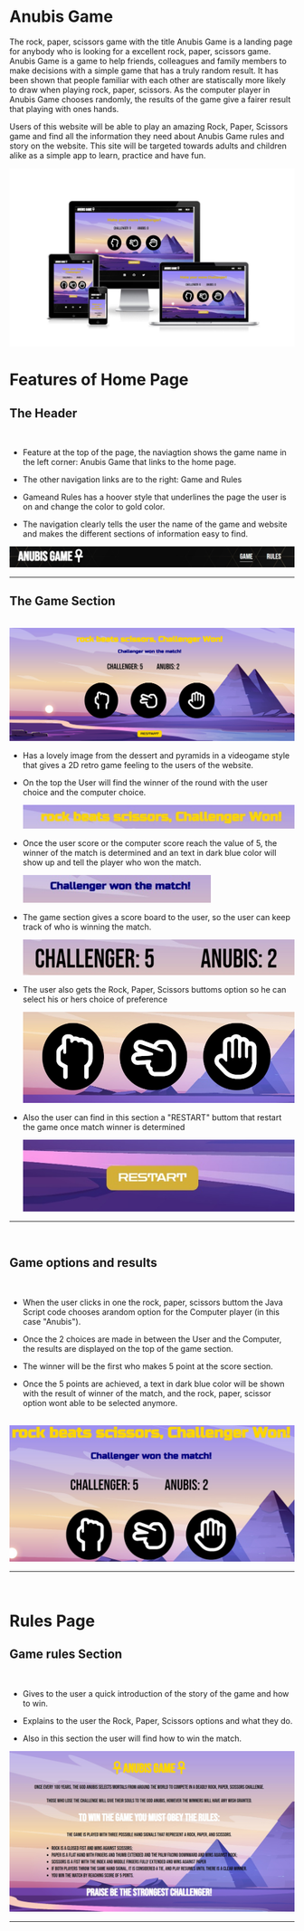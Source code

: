 # Anubis Game
The rock, paper, scissors game with the title Anubis Game is a landing page for anybody who is looking for a excellent rock, paper, scissors game.
Anubis Game is a game to help friends, colleagues and family members to make decisions with a simple game that has a truly random result. It has been shown that people familiar with each other are statiscally more likely to draw when playing rock, paper, scissors. As the computer player in Anubis Game chooses randomly, the results of the game give a fairer result that playing with ones hands.

Users of this website will be able to play an amazing Rock, Paper, Scissors game and find all the information they need about Anubis Game rules and story on the website. This site will be targeted towards adults and children alike as a simple app to learn, practice and have fun.

<img src="assets/images/mediaScreenPicture.jpg" alt="Presentation of Anubis Game website with several different screen sizes">

# Features of Home Page

<h2>The Header</h2>
<br>
<ul>
    <li>
        <p>Feature at the top of the page, the naviagtion shows the game name in the left corner: Anubis Game that links to the home page.</p>
    </li>
    <li>
        <p>The other navigation links are to the right: Game and Rules</p>
    </li>
    <li>
        <p>Gameand Rules has a hoover style that underlines the page the user is on and change the color to gold color.</p>
    </li>
    <li>
        <p>The navigation clearly tells the user the name of the game and website and makes the different sections of information easy to find.</p>
    </li>
</ul>

<img src="assets/images/navigation1.jpg" alt="Presentation of Anubis Game menu navigation">
<hr>

<h2>The Game Section</h2>
<br>
<img src="assets/images/gameAreaSection.jpg" alt="presentation of Anubis Game game section">
<br>
<ul>
    <li>
        <p>Has a lovely image from the dessert and pyramids in a videogame style that gives a 2D retro game feeling to the users of the website.</p>  
    </li>
    <li>
        <p>On the top the User will find the winner of the round with the user choice and the computer choice.</p>  
        <img src="assets/images/gameAreaSub1.jpg" alt="presentation of user decision and computer decision with the winner of the round from Anubis Game, game section">
    </li>
    <li>
        <p>Once the user score or the computer score reach the value of 5, the winner of the match is determined and an text in dark blue color will show up and tell the player who won the match.</p>  
        <img src="assets/images/gameAreaSub2.jpg" alt="presentation of winner text from Anubis Game, game section">
    </li>
    <li>
        <p>The game section gives a score board to the user, so the user can keep track of who is winning the match.</p>
        <img src="assets/images/gameAreaSub3.jpg" alt="presentation of score from Anubis Game, game section">
    </li>
    <li>
        <p>The user also gets the Rock, Paper, Scissors buttoms option so he can select his or hers choice of preference </p>
        <img src="assets/images/gameAreaSub4.jpg" alt="presentation of game option buttoms from Anubis Game, game section">
    </li>
    <li>
        <p>Also the user can find in this section a "RESTART" buttom that restart the game once match winner is determined </p>
        <img src="assets/images/restart_buttom.jpg" alt="presentation of restart buttom from Anubis Game, game section">
    </li>
</ul>

<hr>
<br>
<h2>Game options and results</h2>
<br>
<ul>
    <li>
        <p>When the user clicks in one the rock, paper, scissors buttom the Java Script code chooses arandom option for the Computer player (in this case "Anubis").</p>
    </li>
    <li>
        <p>Once the 2 choices are made in between the User and the Computer, the results are displayed on the top of the game section.</p>
    </li>
    <li>
        <p>The winner will be the first who makes 5 point at the score section.</p>
    </li>
    <li>
        <p>Once the 5 points are achieved, a text in dark blue color will be shown with the result of winner of the match, and the rock, paper, scissor option wont able to be selected anymore.</p>
    </li>
</ul>
<br>

<img src="assets/images/gameAreaSub5.jpg" alt="presentation of restart buttom from Anubis Game, game section">
<hr>
<br>

# Rules Page

<h2>Game rules Section</h2>
<br>
<ul>
    <li>
        <p>Gives to the user a quick introduction of the story of the game and how to win.</p>
    </li>
    <li>
        <p>Explains to the user the Rock, Paper, Scissors options and what they do.</p>
    </li>
    <li>
        <p>Also in this section the user will find how to win the match.</p>
    </li>
</ul>
<img src="assets/images/rulesSection1.jpg" alt="presentation of restart buttom from Anubis Game, game section">
<hr>



